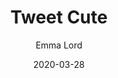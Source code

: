 ---
title: "Tweet Cute"
book: tweet-cute
author: Emma Lord
kindle: false
date: 2020-03-28
pub: 2020
tags: posts
genres: YA, romance
review: Charming, cheesy (sometimes literally) YA rom-com that I finished in one sitting.
goodreads: https://www.goodreads.com/book/show/45045129-tweet-cute
bookshop: https://bookshop.org/books/tweet-cute-9781250750433/9781250237323
---